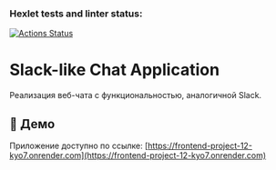 ### Hexlet tests and linter status:

[![Actions Status](https://github.com/Kudrikudrii/frontend-project-12/actions/workflows/hexlet-check.yml/badge.svg)](https://github.com/Kudrikudrii/frontend-project-12/actions)

# Slack-like Chat Application

Реализация веб-чата с функциональностью, аналогичной Slack.

## 🚀 Демо

Приложение доступно по ссылке: [https://frontend-project-12-kyo7.onrender.com](https://frontend-project-12-kyo7.onrender.com)
